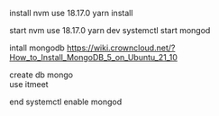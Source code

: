 install
nvm use 18.17.0
yarn install


start
nvm use 18.17.0
yarn dev
systemctl start mongod


intall mongodb
https://wiki.crowncloud.net/?How_to_Install_MongoDB_5_on_Ubuntu_21_10

create db
mongo	
use itmeet

end
systemctl enable mongod
